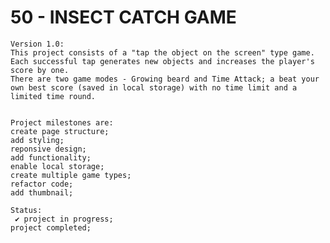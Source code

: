 # 50 - INSECT CATCH GAME

    Version 1.0:
    This project consists of a "tap the object on the screen" type game. Each successful tap generates new objects and increases the player's score by one.
    There are two game modes - Growing beard and Time Attack; a beat your own best score (saved in local storage) with no time limit and a limited time round.


    Project milestones are:
    create page structure;
    add styling;
    reponsive design;
    add functionality;
    enable local storage;
    create multiple game types;
    refactor code;
    add thumbnail;

    Status:
     ✔ project in progress;
    project completed;

